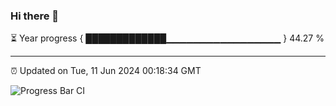 ### Hi there 👋

⏳ Year progress { █████████████▁▁▁▁▁▁▁▁▁▁▁▁▁▁▁▁▁ } 44.27 %

---

⏰ Updated on Tue, 11 Jun 2024 00:18:34 GMT

![Progress Bar CI](https://github.com/liununu/liununu/workflows/Progress%20Bar%20CI/badge.svg)
